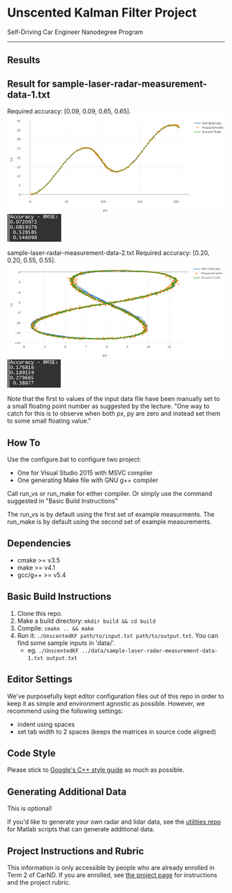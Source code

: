 # Unscented Kalman Filter Project
Self-Driving Car Engineer Nanodegree Program

---

## Results

## Result for sample-laser-radar-measurement-data-1.txt
Required accuracy: [0.09, 0.09, 0.65, 0.65].
![Visualization Data Set 2](results/ukf-visualization2.png)
![RMSE Data Set 2](results/output2.png)

sample-laser-radar-measurement-data-2.txt
Required accuracy: [0.20, 0.20, 0.55, 0.55].
![Visualization Data Set 1](results/ukf-visualization1.png)
![RMSE Data Set 1](results/output1.png)

Note that the first to values of the input data file have been manually set to a small floating point number as suggested by the lecture.
"One way to catch for this is to observe when both px, py are zero and instead set them to some small floating value."

## How To
Use the configure.bat to configure two project:
- One for Visual Studio 2015 with MSVC compiler
- One generating Make file with GNU g++ compiler

Call run_vs or run_make for either compiler.
Or simply use the command suggested in "Basic Build Instructions"

The run_vs is by default using the first set of example measurments.
The run_make is by default using the second set of example measurements.

## Dependencies

* cmake >= v3.5
* make >= v4.1
* gcc/g++ >= v5.4

## Basic Build Instructions

1. Clone this repo.
2. Make a build directory: `mkdir build && cd build`
3. Compile: `cmake .. && make`
4. Run it: `./UnscentedKF path/to/input.txt path/to/output.txt`. You can find
   some sample inputs in 'data/'.
    - eg. `./UnscentedKF ../data/sample-laser-radar-measurement-data-1.txt output.txt`

## Editor Settings

We've purposefully kept editor configuration files out of this repo in order to
keep it as simple and environment agnostic as possible. However, we recommend
using the following settings:

* indent using spaces
* set tab width to 2 spaces (keeps the matrices in source code aligned)

## Code Style

Please stick to [Google's C++ style guide](https://google.github.io/styleguide/cppguide.html) as much as possible.

## Generating Additional Data

This is optional!

If you'd like to generate your own radar and lidar data, see the
[utilities repo](https://github.com/udacity/CarND-Mercedes-SF-Utilities) for
Matlab scripts that can generate additional data.

## Project Instructions and Rubric

This information is only accessible by people who are already enrolled in Term 2
of CarND. If you are enrolled, see [the project page](https://classroom.udacity.com/nanodegrees/nd013/parts/40f38239-66b6-46ec-ae68-03afd8a601c8/modules/0949fca6-b379-42af-a919-ee50aa304e6a/lessons/c3eb3583-17b2-4d83-abf7-d852ae1b9fff/concepts/4d0420af-0527-4c9f-a5cd-56ee0fe4f09e)
for instructions and the project rubric.
